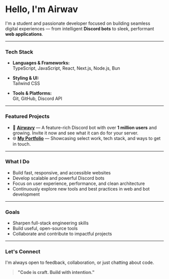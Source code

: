# Hello, I'm Airwav

I'm a student and passionate developer focused on building seamless digital experiences — from intelligent **Discord bots** to sleek, performant **web applications**.

---

### Tech Stack

- **Languages & Frameworks:**  
  TypeScript, JavaScript, React, Next.js, Node.js, Bun

- **Styling & UI:**  
  Tailwind CSS

- **Tools & Platforms:**  
  Git, GitHub, Discord API

---

### Featured Projects

- 🤖 **[Airwavy](https://airwavy.xyz)** — A feature-rich Discord bot with over **1 million users** and growing. Invite it now and see what it can do for your server.
- 🌐 **[My Portfolio](https://portfolio.airwavy.xyz)** — Showcasing select work, tech stack, and ways to get in touch.

---

### What I Do

- Build fast, responsive, and accessible websites  
- Develop scalable and powerful Discord bots  
- Focus on user experience, performance, and clean architecture  
- Continuously explore new tools and best practices in web and bot development

---

### Goals

- Sharpen full-stack engineering skills  
- Build useful, open-source tools  
- Collaborate and contribute to impactful projects

---

### Let's Connect

I'm always open to feedback, collaboration, or just chatting about code.

> **"Code is craft. Build with intention."**
